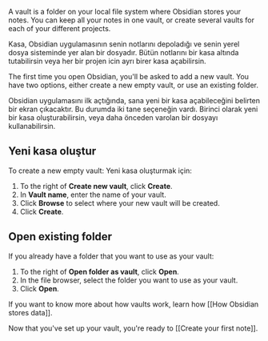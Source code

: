 A vault is a folder on your local file system where Obsidian stores your notes. You can keep all your notes in one vault, or create several vaults for each of your different projects.

Kasa, Obsidian uygulamasının senin notlarını depoladığı ve senin yerel dosya sisteminde yer alan bir dosyadır. Bütün notlarını bir kasa altında tutabilirsin veya her bir projen icin ayrı birer kasa açabilirsin.
 
The first time you open Obsidian, you'll be asked to add a new vault. You have two options, either create a new empty vault, or use an existing folder.

Obsidian uygulamasını ilk açtığında, sana yeni bir kasa açabileceğini belirten bir ekran çıkacaktır. Bu durumda iki tane seçeneğin vardı. Birinci olarak yeni bir kasa oluşturabilirsin, veya daha önceden varolan bir dosyayı kullanabilirsin.

## Yeni kasa oluştur

To create a new empty vault:
Yeni kasa oluşturmak için:

1. To the right of **Create new vault**, click **Create**.
2. In **Vault name**, enter the name of your vault.
3. Click **Browse** to select where your new vault will be created.
4. Click **Create**.

## Open existing folder

If you already have a folder that you want to use as your vault:

1. To the right of **Open folder as vault**, click **Open**.
2. In the file browser, select the folder you want to use as your vault.
3. Click **Open**.

If you want to know more about how vaults work, learn how [[How Obsidian stores data]].

Now that you've set up your vault, you're ready to [[Create your first note]].
